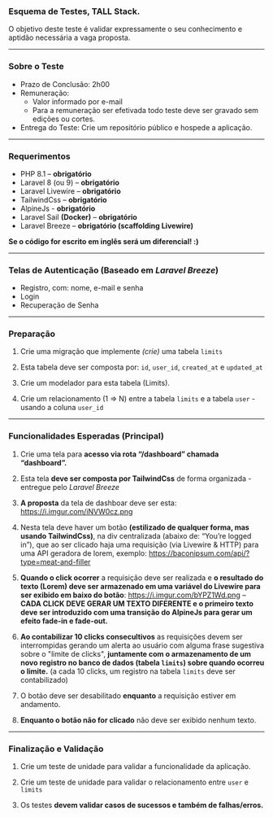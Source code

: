 ### Esquema de Testes, TALL Stack.

O objetivo deste teste é validar expressamente o seu conhecimento e aptidão necessária a vaga proposta.

---

### Sobre o Teste

- Prazo de Conclusão: 2h00
- Remuneração:
   - Valor informado por e-mail
   - Para a remuneração ser efetivada todo teste deve ser gravado sem edições ou cortes.
- Entrega do Teste: Crie um repositório público e hospede a aplicação.

---

### Requerimentos

- PHP 8.1 – **obrigatório**
- Laravel 8 (ou 9) – **obrigatório**
- Laravel Livewire – **obrigatório**
- TailwindCss – **obrigatório**
- AlpineJs - **obrigatório**
- Laravel Sail **(Docker)** – **obrigatório**
- Laravel Breeze – **obrigatório (scaffolding Livewire)**

**Se o código for escrito em inglês será um diferencial! :)**

---

### Telas de Autenticação (Baseado em *Laravel Breeze*)

- Registro, com: nome, e-mail e senha
- Login
- Recuperação de Senha

---

### Preparação

1. Crie uma migração que implemente _(crie)_ uma tabela `limits`

2. Esta tabela deve ser composta por: `id`, `user_id`, `created_at` e `updated_at`

3. Crie um modelador para esta tabela (Limits).

4. Crie um relacionamento (1 => N) entre a tabela `limits` e a tabela `user` - usando a coluna `user_id`

---

### Funcionalidades Esperadas (Principal)

1. Crie uma tela para **acesso via rota “/dashboard” chamada “dashboard”.**


3. Esta tela **deve ser composta por TailwindCss** de forma organizada - entregue pelo *Laravel Breeze*


5. **A proposta** da tela de dashboar deve ser esta: https://i.imgur.com/iNVW0cz.png


5. Nesta tela deve haver um botão **(estilizado de qualquer forma, mas usando TailwindCss)**, na div centralizada (abaixo de: “You’re logged in”), que ao ser clicado haja uma requisição (via Livewire & HTTP) para uma API geradora de lorem, exemplo:
   https://baconipsum.com/api/?type=meat-and-filler


6. **Quando o click ocorrer** a requisição deve ser realizada e **o resultado do texto (Lorem) deve ser armazenado em uma variável do Livewire para ser exibido em baixo do botão**: https://i.imgur.com/bYPZ1Wd.png – **CADA CLICK DEVE GERAR UM TEXTO DIFERENTE e o primeiro texto deve ser introduzido com uma transição do AlpineJs para gerar um efeito fade-in e fade-out.**


7. **Ao contabilizar 10 clicks consecultivos** as requisições devem ser interrompidas gerando um alerta ao usuário com alguma frase sugestiva sobre o "limite de clicks", **juntamente com o armazenamento de um novo registro no banco de dados (tabela `limits`) sobre quando ocorreu o limite.** (a cada 10 clicks, um registro na tabela `limits` deve ser contabilizado)


8. O botão deve ser desabilitado **enquanto** a requisição estiver em andamento.


9. **Enquanto o botão não for clicado** não deve ser exibido nenhum texto.

---

### Finalização e Validação

1. Crie um teste de unidade para validar a funcionalidade da aplicação.

2. Crie um teste de unidade para validar o relacionamento entre `user` e `limits`

3. Os testes **devem validar casos de sucessos e também de falhas/erros.**
